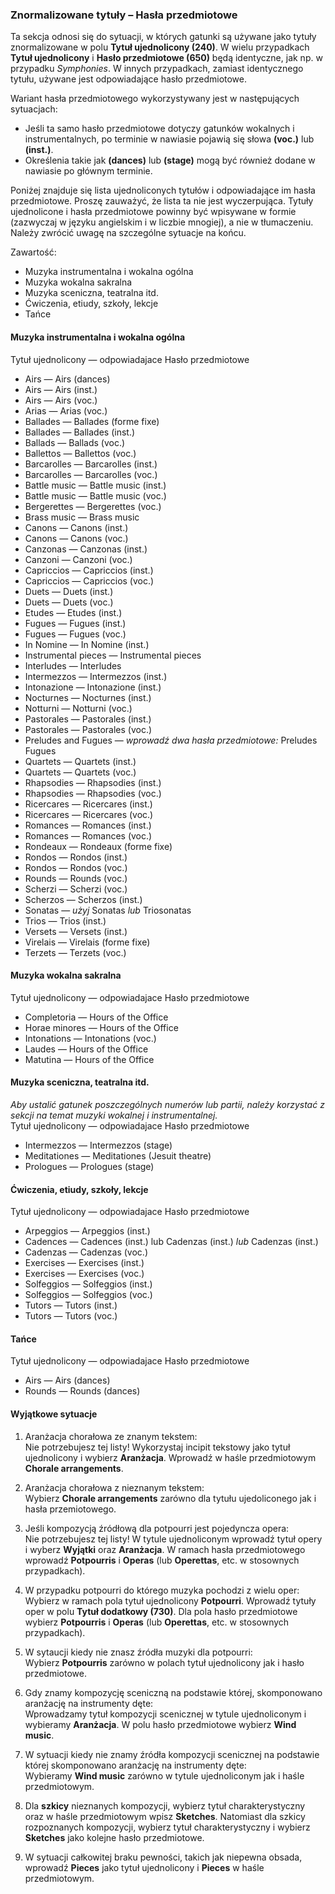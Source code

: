 ### Znormalizowane tytuły – Hasła przedmiotowe

Ta sekcja odnosi się do sytuacji, w których gatunki są używane jako tytuły znormalizowane w polu **Tytuł ujednolicony (240)**. W wielu przypadkach **Tytuł ujednolicony** i **Hasło przedmiotowe (650)** będą identyczne, jak np. w przypadku _Symphonies_. W innych przypadkach, zamiast identycznego tytułu, używane jest odpowiadające hasło przedmiotowe.

Wariant hasła przedmiotowego wykorzystywany jest w następujących sytuacjach:
- Jeśli ta samo hasło przedmiotowe dotyczy gatunków wokalnych i instrumentalnych, po terminie w nawiasie pojawią się słowa **(voc.)** lub **(inst.)**.
- Określenia takie jak **(dances)** lub **(stage)** mogą być również dodane w nawiasie po głównym terminie.

Poniżej znajduje się lista ujednoliconych tytułów i odpowiadające im hasła przedmiotowe. Proszę zauważyć, że lista ta nie jest wyczerpująca. Tytuły ujednolicone i hasła przedmiotowe powinny być wpisywane w formie (zazwyczaj w języku angielskim i w liczbie mnogiej), a nie w tłumaczeniu. Należy zwrócić uwagę na szczególne sytuacje na końcu.

Zawartość:
- Muzyka instrumentalna i wokalna ogólna
- Muzyka wokalna sakralna
- Muzyka sceniczna, teatralna itd.
- Ćwiczenia, etiudy, szkoły, lekcje
- Tańce

#### Muzyka instrumentalna i wokalna ogólna

Tytuł ujednolicony — odpowiadajace Hasło przedmiotowe
- Airs — Airs (dances)
- Airs — Airs (inst.)
- Airs — Airs (voc.)
- Arias — Arias (voc.)
- Ballades — Ballades (forme fixe)
- Ballades — Ballades (inst.)
- Ballads — Ballads (voc.)
- Ballettos — Ballettos (voc.)
- Barcarolles — Barcarolles (inst.)
- Barcarolles — Barcarolles (voc.)
- Battle music — Battle music (inst.)
- Battle music — Battle music (voc.)
- Bergerettes — Bergerettes (voc.)
- Brass music — Brass music
- Canons — Canons (inst.)
- Canons — Canons (voc.)
- Canzonas — Canzonas (inst.)
- Canzoni — Canzoni (voc.)
- Capriccios — Capriccios (inst.)
- Capriccios — Capriccios (voc.)
- Duets — Duets (inst.)
- Duets — Duets (voc.)
- Etudes — Etudes (inst.)
- Fugues — Fugues (inst.)
- Fugues — Fugues (voc.)
- In Nomine — In Nomine (inst.)
- Instrumental pieces — Instrumental pieces
- Interludes — Interludes
- Intermezzos — Intermezzos (inst.)
- Intonazione — Intonazione (inst.)
- Nocturnes — Nocturnes (inst.)
- Notturni — Notturni (voc.)
- Pastorales — Pastorales (inst.)
- Pastorales — Pastorales (voc.)
- Preludes and Fugues — _wprowadź dwa hasła przedmiotowe:_ Preludes Fugues
- Quartets — Quartets (inst.)
- Quartets — Quartets (voc.)
- Rhapsodies — Rhapsodies (inst.)
- Rhapsodies — Rhapsodies (voc.)
- Ricercares — Ricercares (inst.)
- Ricercares — Ricercares (voc.)
- Romances — Romances (inst.)
- Romances — Romances (voc.)
- Rondeaux — Rondeaux (forme fixe)
- Rondos — Rondos (inst.)
- Rondos — Rondos (voc.)
- Rounds — Rounds (voc.)
- Scherzi — Scherzi (voc.)
- Scherzos — Scherzos (inst.)
- Sonatas — _użyj_ Sonatas _lub_ Triosonatas
- Trios — Trios (inst.)
- Versets — Versets (inst.)
- Virelais — Virelais (forme fixe)
- Terzets — Terzets (voc.)

#### Muzyka wokalna sakralna

Tytuł ujednolicony — odpowiadajace Hasło przedmiotowe
- Completoria — Hours of the Office
- Horae minores — Hours of the Office
- Intonations — Intonations (voc.)
- Laudes — Hours of the Office
- Matutina — Hours of the Office

#### Muzyka sceniczna, teatralna itd.

_Aby ustalić gatunek poszczególnych numerów lub partii, należy korzystać z sekcji na temat muzyki wokalnej i instrumentalnej._  
Tytuł ujednolicony — odpowiadajace Hasło przedmiotowe
- Intermezzos — Intermezzos (stage)
- Meditationes — Meditationes (Jesuit theatre)
- Prologues — Prologues (stage)

#### Ćwiczenia, etiudy, szkoły, lekcje

Tytuł ujednolicony — odpowiadajace Hasło przedmiotowe
- Arpeggios — Arpeggios (inst.)
- Cadences — Cadences (inst.) lub Cadenzas (inst.) _lub_ Cadenzas (inst.)
- Cadenzas — Cadenzas (voc.)
- Exercises — Exercises (inst.)
- Exercises — Exercises (voc.)
- Solfeggios — Solfeggios (inst.)
- Solfeggios — Solfeggios (voc.)
- Tutors — Tutors (inst.)
- Tutors — Tutors (voc.)

#### Tańce

Tytuł ujednolicony — odpowiadajace Hasło przedmiotowe
- Airs — Airs (dances)
- Rounds — Rounds (dances)

#### Wyjątkowe sytuacje

1. Aranżacja chorałowa ze znanym tekstem:    
   Nie potrzebujesz tej listy! Wykorzystaj incipit tekstowy jako tytuł ujednolicony i wybierz **Aranżacja**. Wprowadź w haśle przedmiotowym **Chorale arrangements**.

2. Aranżacja chorałowa z nieznanym tekstem:   
   Wybierz **Chorale arrangements** zarówno dla tytułu ujedoliconego jak i hasła przemiotowego.

3. Jeśli kompozycją źródłową dla potpourri jest pojedyncza opera:  
   Nie potrzebujesz tej listy! W tytule ujednoliconym wprowadź tytuł opery i wyberz **Wyjątki** oraz **Aranżacja**. W ramach hasła przedmiotowego wprowadź **Potpourris** i **Operas** (lub **Operettas**, etc. w stosownych przypadkach).

4. W przypadku potpourri do którego muzyka pochodzi z wielu oper:  
   Wybierz w ramach pola tytuł ujednolicony **Potpourri**. Wprowadź tytuły oper w polu **Tytuł dodatkowy (730)**. Dla pola hasło przedmiotowe wybierz **Potpourris** i **Operas** (lub **Operettas**, etc. w stosownych przypadkach).

5. W sytaucji kiedy nie znasz źródła muzyki dla potpourri:  
   Wybierz **Potpourris** zarówno w polach tytuł ujednolicony jak i hasło przedmiotowe.

6. Gdy znamy kompozycję sceniczną na podstawie której, skomponowano aranżację na instrumenty dęte:  
   Wprowadzamy tytuł kompozycji scenicznej w tytule ujednoliconym i wybieramy **Aranżacja**. W polu hasło przedmiotowe wybierz **Wind music**.

7. W sytuacji kiedy nie znamy źródła kompozycji scenicznej na podstawie której skomponowano aranżację na instrumenty dęte:  
   Wybieramy **Wind music** zarówno w tytule ujednoliconym jak i haśle przedmiotowym.

8. Dla **szkicy** nieznanych kompozycji, wybierz tytuł charakterystyczny oraz w haśle przedmiotowym wpisz **Sketches**. Natomiast dla szkicy rozpoznanych kompozycji, wybierz tytuł charakterystyczny i wybierz **Sketches** jako kolejne hasło przedmiotowe.

9. W sytuacji całkowitej braku pewności, takich jak niepewna obsada, wprowadź **Pieces** jako tytuł ujednolicony i **Pieces** w haśle przedmiotowym.
